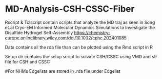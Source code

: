 # MD-Analysis-CSH-CSSC-Fiber
Rscript & Tclscript contain scripts that analyze the MD traj as seen in 
Song et.al Cryo-EM Informed Molecular Dynamics Simulations to Investigate the Disulfide Hydrogel Self-Assembly
https://chemistry-europe.onlinelibrary.wiley.com/doi/10.1002/cphc.202401085

Data contains all the rda file than can be plotted using the Rmd script in R

Setup dir contains the setup script to solvate CSH/CSSC using VMD and str file for CSH and CSSC

#For NHMs
Edgelists are stored in .rda file under Edgelist
